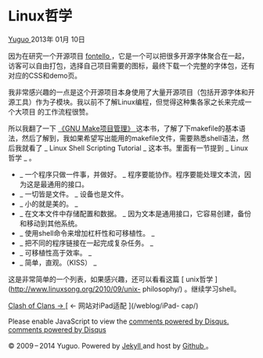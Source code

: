 #  Linux哲学

[ Yuguo ](http://yuguo.us) 2013年 01月 10日

因为在研究一个开源项目 [ fontello ](https://github.com/fontello/fontello)
，它是一个可以把很多开源字体聚合在一起，访客可以自由打包，选择自己项目需要的图标，最终下载一个完整的字体包，还有对应的CSS和demo页。

我非常感兴趣的一点是这个开源项目本身使用了大量开源项目（包括开源字体和开源工具）作为子模块。我以前不了解Linux编程，但觉得这种集各家之长来完成一个大项目
的工作流程很赞。

所以我翻了一下 [ 《GNU Make项目管理》 ]()
这本书，了解了下makefile的基本语法，然后了解到，我如果希望写出能用的makefile文件，需要熟悉shell语法，然后我就看了 _ Linux
Shell Scripting Tutorial _ 这本书。里面有一节提到 _ Linux哲学 _ 。

  * _ 一个程序只做一件事，并做好。 _ 程序要能协作。程序要能处理文本流，因为这是最通用的接口。 
  * _ 一切皆是文件。 _ 设备也是文件。 
  * _ 小的就是美的。 _
  * _ 在文本文件中存储配置和数据。 _ 因为文本是通用接口，它容易创建，备份和移动到其他系统。 
  * _ 使用shell命令来增加杠杆性和可移植性。 _
  * _ 把不同的程序链接在一起完成复杂任务。 _
  * _ 可移植性高于效率。 _
  * _ 简单，直观。（KISS） _

这是非常简单的一个列表，如果感兴趣，还可以看看这篇 [ unix哲学 ](http://www.linuxsong.org/2010/09/unix-
philosophy/) 。继续学习shell。

[ Clash of Clans → ](/weblog/clash-of-clans/) [ ← 网站对iPad适配 ](/weblog/iPad-
cap/)

Please enable JavaScript to view the [ comments powered by Disqus.
](http://disqus.com/?ref_noscript) [ comments powered by  Disqus
](http://disqus.com)

© 2009 – 2014 Yuguo. Powered by [ Jekyll ](https://github.com/mojombo/jekyll)
and host by [ Github ](https://github.com/yuguo) 。

